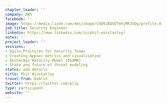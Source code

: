 ```yaml
---
chapter_leader: ''
company: AWS
facebook: ''
image: https://media.licdn.com/dms/image/C4D03AQGE7mhjMK35Qg/profile-displayphoto-shrink_200_200/0?e=1560988800&v=beta&t=eyLpI0Vj9axd3QBgntkMpPSm8Fxba_r9cATxHosinSM
job_title: Security Engineer
linkedin: https://www.linkedin.com/in/phil-winstanley/
notes: ''
project_leader: ''
sessions:
- Agile Practices for Security Teams
- Creating Appsec metrics and visualisation
- DevSecOps Maturity Model (DSOMM)
- State and future of threat modeling
status: add details
title: Phil Winstanley
travel-from: Dublin
twitter: https://twitter.com/plip
type: participant
website: ''
---
```


<!-- put more details about participant here -->